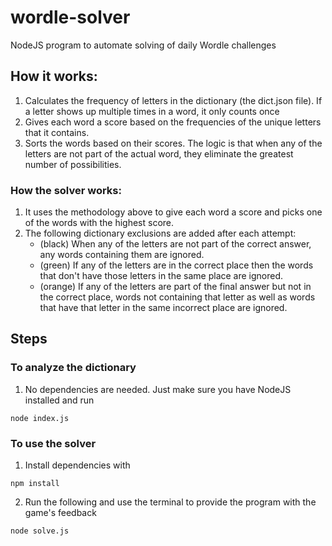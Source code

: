 # wordle-solver

NodeJS program to automate solving of daily Wordle challenges

## How it works:

1. Calculates the frequency of letters in the dictionary (the dict.json file). If a letter shows up multiple times in a word, it only counts once
2. Gives each word a score based on the frequencies of the unique letters that it contains.
3. Sorts the words based on their scores. The logic is that when any of the letters are not part of the actual word, they eliminate the greatest number of possibilities.

### How the solver works:

1. It uses the methodology above to give each word a score and picks one of the words with the highest score.
2. The following dictionary exclusions are added after each attempt:
   - (black) When any of the letters are not part of the correct answer, any words containing them are ignored.
   - (green) If any of the letters are in the correct place then the words that don't have those letters in the same place are ignored.
   - (orange) If any of the letters are part of the final answer but not in the correct place, words not containing that letter as well as words that have that letter in the same incorrect place are ignored.

## Steps

### To analyze the dictionary

1. No dependencies are needed. Just make sure you have NodeJS installed and run

```shell
node index.js
```

### To use the solver

1. Install dependencies with

```shell
npm install
```

2. Run the following and use the terminal to provide the program with the game's feedback

```shell
node solve.js
```
